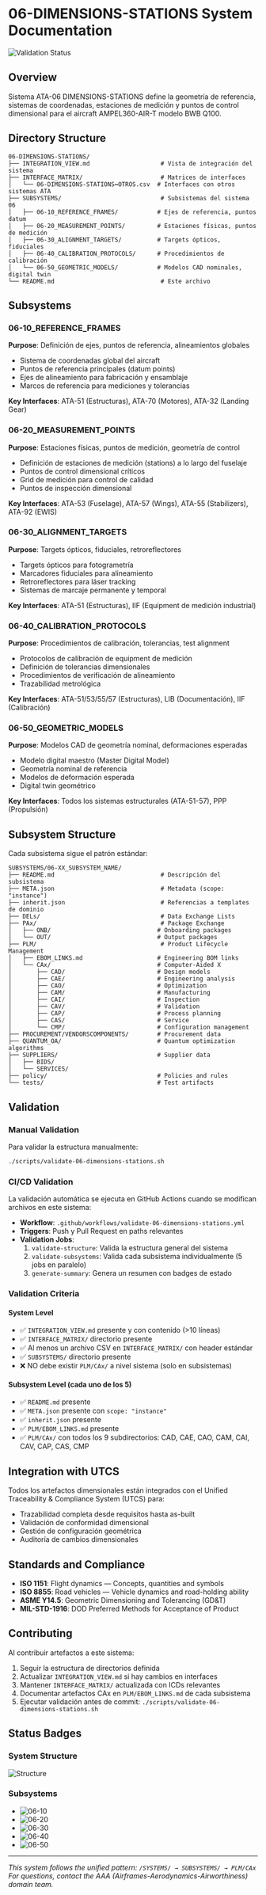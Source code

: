 # 06-DIMENSIONS-STATIONS System Documentation

![Validation Status](https://img.shields.io/badge/structure-valid-success)

## Overview
Sistema ATA-06 DIMENSIONS-STATIONS define la geometría de referencia, sistemas de coordenadas, estaciones de medición y puntos de control dimensional para el aircraft AMPEL360-AIR-T modelo BWB Q100.

## Directory Structure

```
06-DIMENSIONS-STATIONS/
├── INTEGRATION_VIEW.md                    # Vista de integración del sistema
├── INTERFACE_MATRIX/                      # Matrices de interfaces
│   └── 06-DIMENSIONS-STATIONS↔OTROS.csv  # Interfaces con otros sistemas ATA
├── SUBSYSTEMS/                            # Subsistemas del sistema 06
│   ├── 06-10_REFERENCE_FRAMES/           # Ejes de referencia, puntos datum
│   ├── 06-20_MEASUREMENT_POINTS/         # Estaciones físicas, puntos de medición
│   ├── 06-30_ALIGNMENT_TARGETS/          # Targets ópticos, fiduciales
│   ├── 06-40_CALIBRATION_PROTOCOLS/      # Procedimientos de calibración
│   └── 06-50_GEOMETRIC_MODELS/           # Modelos CAD nominales, digital twin
└── README.md                              # Este archivo
```

## Subsystems

### 06-10_REFERENCE_FRAMES
**Purpose**: Definición de ejes, puntos de referencia, alineamientos globales

- Sistema de coordenadas global del aircraft
- Puntos de referencia principales (datum points)
- Ejes de alineamiento para fabricación y ensamblaje
- Marcos de referencia para mediciones y tolerancias

**Key Interfaces**: ATA-51 (Estructuras), ATA-70 (Motores), ATA-32 (Landing Gear)

### 06-20_MEASUREMENT_POINTS
**Purpose**: Estaciones físicas, puntos de medición, geometría de control

- Definición de estaciones de medición (stations) a lo largo del fuselaje
- Puntos de control dimensional críticos
- Grid de medición para control de calidad
- Puntos de inspección dimensional

**Key Interfaces**: ATA-53 (Fuselage), ATA-57 (Wings), ATA-55 (Stabilizers), ATA-92 (EWIS)

### 06-30_ALIGNMENT_TARGETS
**Purpose**: Targets ópticos, fiduciales, retroreflectores

- Targets ópticos para fotogrametría
- Marcadores fiduciales para alineamiento
- Retroreflectores para láser tracking
- Sistemas de marcaje permanente y temporal

**Key Interfaces**: ATA-51 (Estructuras), IIF (Equipment de medición industrial)

### 06-40_CALIBRATION_PROTOCOLS
**Purpose**: Procedimientos de calibración, tolerancias, test alignment

- Protocolos de calibración de equipment de medición
- Definición de tolerancias dimensionales
- Procedimientos de verificación de alineamiento
- Trazabilidad metrológica

**Key Interfaces**: ATA-51/53/55/57 (Estructuras), LIB (Documentación), IIF (Calibración)

### 06-50_GEOMETRIC_MODELS
**Purpose**: Modelos CAD de geometría nominal, deformaciones esperadas

- Modelo digital maestro (Master Digital Model)
- Geometría nominal de referencia
- Modelos de deformación esperada
- Digital twin geométrico

**Key Interfaces**: Todos los sistemas estructurales (ATA-51-57), PPP (Propulsión)

## Subsystem Structure

Cada subsistema sigue el patrón estándar:

```
SUBSYSTEMS/06-XX_SUBSYSTEM_NAME/
├── README.md                              # Descripción del subsistema
├── META.json                              # Metadata (scope: "instance")
├── inherit.json                           # Referencias a templates de dominio
├── DELs/                                  # Data Exchange Lists
├── PAx/                                   # Package Exchange
│   ├── ONB/                              # Onboarding packages
│   └── OUT/                              # Output packages
├── PLM/                                   # Product Lifecycle Management
│   ├── EBOM_LINKS.md                     # Engineering BOM links
│   └── CAx/                              # Computer-Aided X
│       ├── CAD/                          # Design models
│       ├── CAE/                          # Engineering analysis
│       ├── CAO/                          # Optimization
│       ├── CAM/                          # Manufacturing
│       ├── CAI/                          # Inspection
│       ├── CAV/                          # Validation
│       ├── CAP/                          # Process planning
│       ├── CAS/                          # Service
│       └── CMP/                          # Configuration management
├── PROCUREMENT/VENDORSCOMPONENTS/        # Procurement data
├── QUANTUM_OA/                           # Quantum optimization algorithms
├── SUPPLIERS/                            # Supplier data
│   ├── BIDS/
│   └── SERVICES/
├── policy/                               # Policies and rules
└── tests/                                # Test artifacts
```

## Validation

### Manual Validation
Para validar la estructura manualmente:

```bash
./scripts/validate-06-dimensions-stations.sh
```

### CI/CD Validation
La validación automática se ejecuta en GitHub Actions cuando se modifican archivos en este sistema:

- **Workflow**: `.github/workflows/validate-06-dimensions-stations.yml`
- **Triggers**: Push y Pull Request en paths relevantes
- **Validation Jobs**:
  1. `validate-structure`: Valida la estructura general del sistema
  2. `validate-subsystems`: Valida cada subsistema individualmente (5 jobs en paralelo)
  3. `generate-summary`: Genera un resumen con badges de estado

### Validation Criteria

#### System Level
- ✅ `INTEGRATION_VIEW.md` presente y con contenido (>10 líneas)
- ✅ `INTERFACE_MATRIX/` directorio presente
- ✅ Al menos un archivo CSV en `INTERFACE_MATRIX/` con header estándar
- ✅ `SUBSYSTEMS/` directorio presente
- ❌ NO debe existir `PLM/CAx/` a nivel sistema (solo en subsistemas)

#### Subsystem Level (cada uno de los 5)
- ✅ `README.md` presente
- ✅ `META.json` presente con `scope: "instance"`
- ✅ `inherit.json` presente
- ✅ `PLM/EBOM_LINKS.md` presente
- ✅ `PLM/CAx/` con todos los 9 subdirectorios: CAD, CAE, CAO, CAM, CAI, CAV, CAP, CAS, CMP

## Integration with UTCS

Todos los artefactos dimensionales están integrados con el Unified Traceability & Compliance System (UTCS) para:

- Trazabilidad completa desde requisitos hasta as-built
- Validación de conformidad dimensional
- Gestión de configuración geométrica
- Auditoría de cambios dimensionales

## Standards and Compliance

- **ISO 1151**: Flight dynamics — Concepts, quantities and symbols
- **ISO 8855**: Road vehicles — Vehicle dynamics and road-holding ability
- **ASME Y14.5**: Geometric Dimensioning and Tolerancing (GD&T)
- **MIL-STD-1916**: DOD Preferred Methods for Acceptance of Product

## Contributing

Al contribuir artefactos a este sistema:

1. Seguir la estructura de directorios definida
2. Actualizar `INTEGRATION_VIEW.md` si hay cambios en interfaces
3. Mantener `INTERFACE_MATRIX/` actualizada con ICDs relevantes
4. Documentar artefactos CAx en `PLM/EBOM_LINKS.md` de cada subsistema
5. Ejecutar validación antes de commit: `./scripts/validate-06-dimensions-stations.sh`

## Status Badges

### System Structure
![Structure](https://img.shields.io/badge/structure-valid-success)

### Subsystems
- ![06-10](https://img.shields.io/badge/06--10__REFERENCE__FRAMES-valid-success)
- ![06-20](https://img.shields.io/badge/06--20__MEASUREMENT__POINTS-valid-success)
- ![06-30](https://img.shields.io/badge/06--30__ALIGNMENT__TARGETS-valid-success)
- ![06-40](https://img.shields.io/badge/06--40__CALIBRATION__PROTOCOLS-valid-success)
- ![06-50](https://img.shields.io/badge/06--50__GEOMETRIC__MODELS-valid-success)

---

*This system follows the unified pattern: `/SYSTEMS/ → SUBSYSTEMS/ → PLM/CAx`*
*For questions, contact the AAA (Airframes-Aerodynamics-Airworthiness) domain team.*
